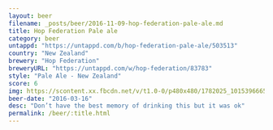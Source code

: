 ```yaml
---
layout: beer
filename: _posts/beer/2016-11-09-hop-federation-pale-ale.md
title: Hop Federation Pale ale
category: beer
untappd: "https://untappd.com/b/hop-federation-pale-ale/503513"
country: "New Zealand"
brewery: "Hop Federation"
breweryURL: "https://untappd.com/w/hop-federation/83783"
style: "Pale Ale - New Zealand"
score: 6
img: https://scontent.xx.fbcdn.net/v/t1.0-0/p480x480/1782025_10153966655578745_4664850473670279145_n.jpg?oh=a0dd3a69021cd525bbfcc6a759a3740e&oe=59456EEC
beer-date: "2016-03-16"
desc: "Don’t have the best memory of drinking this but it was ok"
permalink: /beer/:title.html
---
```

